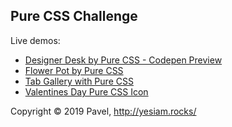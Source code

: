 ## Pure CSS Challenge

Live demos:
- [Designer Desk by Pure CSS - Codepen Preview](https://codepen.io/yesiamrocks/full/LqNWpW)
- [Flower Pot by Pure CSS](https://codepen.io/yesiamrocks/full/VgbdRP)
- [Tab Gallery with Pure CSS](https://codepen.io/yesiamrocks/full/jOEWQvQ)
- [Valentines Day Pure CSS Icon](https://codepen.io/yesiamrocks/full/jOEWQvQ)

Copyright © 2019 Pavel, http://yesiam.rocks/